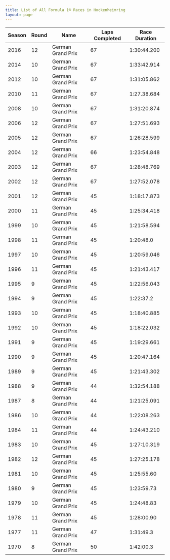 ```yaml
---
title: List of All Formula 1® Races in Hockenheimring
layout: page
---
```



| Season | Round | Name | Laps Completed | Race Duration |
|--|--|--|--|--|
| 2016 | 12 | German Grand Prix | 67 | 1:30:44.200 |
| 2014 | 10 | German Grand Prix | 67 | 1:33:42.914 |
| 2012 | 10 | German Grand Prix | 67 | 1:31:05.862 |
| 2010 | 11 | German Grand Prix | 67 | 1:27.38.684 |
| 2008 | 10 | German Grand Prix | 67 | 1:31:20.874 |
| 2006 | 12 | German Grand Prix | 67 | 1:27:51.693 |
| 2005 | 12 | German Grand Prix | 67 | 1:26:28.599 |
| 2004 | 12 | German Grand Prix | 66 | 1:23:54.848 |
| 2003 | 12 | German Grand Prix | 67 | 1:28:48.769 |
| 2002 | 12 | German Grand Prix | 67 | 1:27:52.078 |
| 2001 | 12 | German Grand Prix | 45 | 1:18:17.873 |
| 2000 | 11 | German Grand Prix | 45 | 1:25:34.418 |
| 1999 | 10 | German Grand Prix | 45 | 1:21:58.594 |
| 1998 | 11 | German Grand Prix | 45 | 1:20:48.0 |
| 1997 | 10 | German Grand Prix | 45 | 1:20:59.046 |
| 1996 | 11 | German Grand Prix | 45 | 1:21:43.417 |
| 1995 | 9 | German Grand Prix | 45 | 1:22:56.043 |
| 1994 | 9 | German Grand Prix | 45 | 1:22:37.2 |
| 1993 | 10 | German Grand Prix | 45 | 1:18:40.885 |
| 1992 | 10 | German Grand Prix | 45 | 1:18:22.032 |
| 1991 | 9 | German Grand Prix | 45 | 1:19:29.661 |
| 1990 | 9 | German Grand Prix | 45 | 1:20:47.164 |
| 1989 | 9 | German Grand Prix | 45 | 1:21:43.302 |
| 1988 | 9 | German Grand Prix | 44 | 1:32:54.188 |
| 1987 | 8 | German Grand Prix | 44 | 1:21:25.091 |
| 1986 | 10 | German Grand Prix | 44 | 1:22:08.263 |
| 1984 | 11 | German Grand Prix | 44 | 1:24:43.210 |
| 1983 | 10 | German Grand Prix | 45 | 1:27:10.319 |
| 1982 | 12 | German Grand Prix | 45 | 1:27:25.178 |
| 1981 | 10 | German Grand Prix | 45 | 1:25:55.60 |
| 1980 | 9 | German Grand Prix | 45 | 1:23:59.73 |
| 1979 | 10 | German Grand Prix | 45 | 1:24:48.83 |
| 1978 | 11 | German Grand Prix | 45 | 1:28:00.90 |
| 1977 | 11 | German Grand Prix | 47 | 1:31:49.3 |
| 1970 | 8 | German Grand Prix | 50 | 1:42:00.3 |


